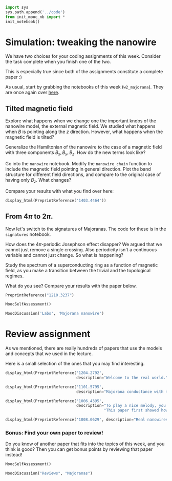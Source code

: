 

```python
import sys
sys.path.append('../code')
from init_mooc_nb import *
init_notebook()
```

# Simulation: tweaking the nanowire

We have two choices for your coding assignments of this week. Consider the task complete when you finish one of the two.

This is especially true since both of the assignments constitute a complete paper :)

As usual, start by grabbing the notebooks of this week (`w2_majorana`). They are once again over [here](http://tiny.cc/topocm_smc).

## Tilted magnetic field

Explore what happens when we change one the important knobs of the nanowire model, the external magnetic field. We studied what happens when $B$ is pointing along the $z$ direction. However, what happens when the magnetic field is tilted?

Generalize the Hamiltonian of the nanowire to the case of a magnetic field with three components $B_x, B_y, B_z$. How do the new terms look like?

Go into the `nanowire` notebook. Modify the `nanowire_chain` function to include the magnetic field pointing in general direction.
Plot the band structure for different field directions, and compare to the original case of having only $B_z$. What changes?

Compare your results with what you find over here:


```python
display_html(PreprintReference('1403.4464'))
```

## From $4\pi$ to $2\pi$.

Now let's switch to the signatures of Majoranas. The code for these is in the `signatures` notebook.

How does the $4\pi$-periodic Josephson effect disapper? We argued that we cannot just remove a single crossing. Also periodicity isn't a continuous variable and cannot just change. So what is happening?

Study the spectrum of a superconducting ring as a function of magnetic field, as you make a transition between the trivial and the topological regimes.

What do you see? Compare your results with the paper below.


```python
PreprintReference("1210.3237")
```


```python
MoocSelfAssessment()
```


```python
MoocDiscussion('Labs', 'Majorana nanowire')
```

# Review assignment

As we mentioned, there are really hundreds of papers that use the models and concepts that we used in the lecture.

Here is a small selection of the ones that you may find interesting.


```python
display_html(PreprintReference('1204.2792',
                               description="Welcome to the real world."))

display_html(PreprintReference('1101.5795',
                               description="Majorana conductance with many modes."))

display_html(PreprintReference('1006.4395',
                               description="To play a nice melody, you just need a keyboard. "
                                           "This paper first showed how Majoranas in wire networks can be moved around"))

display_html(PreprintReference('1008.0629', description="Real nanowires are more complicated."))
```

### Bonus: Find your own paper to review!

Do you know of another paper that fits into the topics of this week, and you think is good?
Then you can get bonus points by reviewing that paper instead!


```python
MoocSelfAssessment()
```


```python
MoocDiscussion("Reviews", "Majoranas")
```
